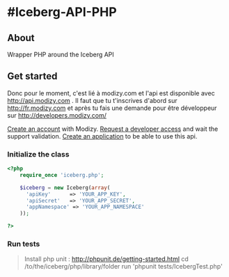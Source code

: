 #Iceberg-API-PHP
===============

## About

Wrapper PHP around the Iceberg API

## Get started

Donc pour le moment, c'est lié à modizy.com et l'api est disponible avec http://api.modizy.com . Il faut que tu t'inscrives d'abord sur http://fr.modizy.com et après tu fais une demande pour être développeur sur http://developers.modizy.com/


[Create an account](http://fr.modizy.com) with Modizy.
[Request a developer access](http://developers.modizy.com/) and wait the support validation.
[Create an application](http://developers.modizy.com/) to be able to use this api.


### Initialize the class

```php
<?php
    require_once 'iceberg.php';

    $iceberg = new Iceberg(array(
      'apiKey'      => 'YOUR_APP_KEY',
      'apiSecret'   => 'YOUR_APP_SECRET',
      'appNamespace' => 'YOUR_APP_NAMESPACE'
    ));

?>
```

### Run tests

> Install php unit : http://phpunit.de/getting-started.html
> cd /to/the/iceberg/php/library/folder
> run 'phpunit tests/IcebergTest.php'
